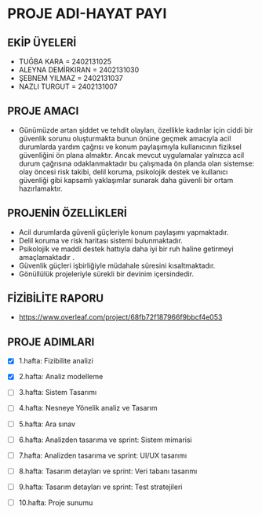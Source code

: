 # PROJE ADI-HAYAT PAYI

## EKİP ÜYELERİ
- TUĞBA KARA = 2402131025
- ALEYNA DEMİRKIRAN = 2402131030
- ŞEBNEM YILMAZ = 2402131037
- NAZLI TURGUT =  2402131007

## PROJE AMACI
- Günümüzde artan şiddet ve tehdit olayları, özellikle kadınlar için ciddi bir güvenlik sorunu oluşturmakta bunun önüne geçmek amacıyla
acil durumlarda yardım çağrısı ve konum paylaşımıyla kullanıcının fiziksel güvenliğini ön plana almaktır.
Ancak mevcut uygulamalar yalnızca acil durum çağrısına odaklanmaktadır bu çalışmada ön planda olan sistemse: olay öncesi risk takibi, delil koruma, psikolojik destek ve kullanıcı güvenliği gibi kapsamlı yaklaşımlar sunarak daha güvenli bir ortam hazırlamaktır.

## PROJENİN ÖZELLİKLERİ
- Acil durumlarda güvenli güçleriyle konum paylaşımı yapmaktadır.
- Delil koruma ve risk haritası sistemi bulunmaktadır.
- Psikolojik ve maddi destek hattıyla daha iyi bir ruh haline getirmeyi amaçlamaktadır .
- Güvenlik güçleri işbirliğiyle müdahale süresini kısaltmaktadır.
- Gönüllülük projeleriyle sürekli bir devinim içersindedir.

## FİZİBİLİTE RAPORU 
-  https://www.overleaf.com/project/68fb72f187966f9bbcf4e053

## PROJE ADIMLARI 
- [x] 1.hafta: Fizibilite analizi
- [X] 2.hafta: Analiz modelleme
- [ ] 3.hafta: Sistem Tasarımı
- [ ] 4.hafta: Nesneye Yönelik analiz ve Tasarım
- [ ] 5.hafta: Ara sınav
- [ ] 6.hafta: Analizden tasarıma ve sprint: Sistem mimarisi
- [ ] 7.hafta: Analizden tasarıma ve sprint: UI/UX tasarımı
- [ ] 8.hafta: Tasarım detayları ve sprint: Veri tabanı tasarımı 
- [ ] 9.hafta: Tasarım detayları ve sprint: Test stratejileri 
- [ ] 10.hafta: Proje sunumu


